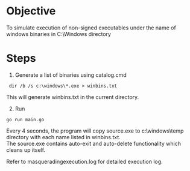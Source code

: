 # Objective
To simulate execution of non-signed executables under the name of windows binaries in C:\Windows directory

# Steps

1. Generate a list of binaries using catalog.cmd
```
 dir /b /s c:\windows\*.exe > winbins.txt
```

This will generate winbins.txt in the current directory.

2. Run

```
go run main.go
```

Every 4 seconds, the program will copy source.exe to c:\windows\temp directory with each name listed in winbins.txt.  
The source.exe contains auto-exit and auto-delete functionality which cleans up itself. 
 
Refer to masqueradingexecution.log for detailed execution log. 	
